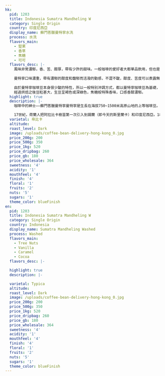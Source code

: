 ```yaml
---
hk:
  pid: 1203
  title: Indonesia Sumatra Mandheling W
  category: Single Origin
  country: 印度尼西亞
  display_name: 蘇門答臘曼特寧水洗
  process: 水洗
  flavors_main:
    - 堅果
    - 香草
    - 焦糖
    - 可可
  flavors_desc: |-
    風味非常濃郁，香、苦、醇厚，帶有少許的甜味。一般咖啡的愛好者大都單品飲用，但也是調配混合咖啡不可或缺的品種。
          
    曼特寧口味濃重，帶有濃郁的醇度和馥郁而活潑的動感，不澀不酸，醇度、苦度可以表露無遺。曼特寧咖啡豆的外表可以說是最醜陋的，但是咖啡迷們說蘇門答臘咖啡豆越不好看，味道就越好、越醇、越滑。曼特寧咖啡被認為是世界上最醇厚的咖啡，在品嚐曼特寧的時候，你能在舌尖感覺到明顯的潤滑，它同時又有較低的酸度，但是這種酸度也能明顯地嘗到，跳躍的微酸混合著最濃郁的香味，讓你輕易就能體會到溫和馥郁中的活潑因子。除此之外，這種咖啡還有一種淡淡的泥土的芳香，也有人將它形容為草本植物的芳香。
        
    由於曼特寧咖啡豆本身很少酸的特性，所以一般特別沖調方式，都以曼特寧咖啡豆為基礎，在長時間的保溫或調製冰咖啡時，皆沒有令人討厭的酸澀口感出現。
    經過烘焙之後豆粒甚大，生豆呈褐色或深綠色，焦糖般特殊香味，口感香醇濃郁。
  highlight: true
  description: |-
    咖啡中的紳士——蘇門答臘曼特寧曼特寧是生長在海拔750~1500米高原山地的上等咖啡豆。

    17世紀，荷蘭人把阿拉比卡樹苗第一次引入到錫蘭（即今天的斯里蘭卡）和印度尼西亞。1877年，一次大規模的災難襲擊印尼諸島，咖啡鏽蝕病擊垮了幾乎全部的咖啡樹，人們不得不放棄已經經營了多年的阿拉比卡，而從非洲引進了抗病能力強的羅布斯塔咖啡樹。今天的印度尼西亞是個咖啡產量大國。咖啡的產地主要在爪哇、蘇門答臘和蘇拉威，羅布斯塔種類占總產量的90%。而蘇門答臘曼特寧則是稀少的阿拉比卡種類。這些樹被種植在海拔750米到1500米之間的山坡上，神秘而獨特的蘇門答臘種賦予了曼特寧咖啡香氣濃郁、口感豐厚、味道強烈、略帶有巧克力味和糖漿味。曼特寧咖啡豆顆粒較大，豆質較硬，栽種過程中很容易出現瑕疵，採收後通常要經過嚴格的人工挑選，如果管控過程不夠嚴格，很容易造成品質良莠不齊，加上烘焙程度不同也會直接影響口感，因此成為爭議較多的單品。
  varietal: 帝比卡
  altitude:
  roast_level: Dark
  image: /uploads/coffee-bean-delivery-hong-kong_0.jpg
  price_200g: 200
  price_500g: 350
  price_1kg: 520
  price_dripbag: 260
  price_gb: 180
  price_wholesale: 364
  sweetness: '4'
  acidity: '1'
  mouthfeel: '4'
  finish: '4'
  floral: '1'
  fruits: '2'
  nuts: '5'
  sugars: '1'
  theme_color: blueFinish
en:
  pid: 1203
  title: Indonesia Sumatra Mandheling W
  category: Single Origin
  country: Indonesia
  display_name: Sumatra Mandheling Washed
  process: Washed
  flavors_main:
    - Tree Nuts
    - Vanilla
    - Caramel
    - Cocoa
  flavors_desc: |-

  highlight: true
  description: |-

  varietal: Typica
  altitude:
  roast_level: Dark
  image: /uploads/coffee-bean-delivery-hong-kong_0.jpg
  price_200g: 200
  price_500g: 350
  price_1kg: 520
  price_dripbag: 260
  price_gb: 180
  price_wholesale: 364
  sweetness: '4'
  acidity: '1'
  mouthfeel: '4'
  finish: '4'
  floral: '1'
  fruits: '2'
  nuts: '5'
  sugars: '1'
  theme_color: blueFinish
---
```

